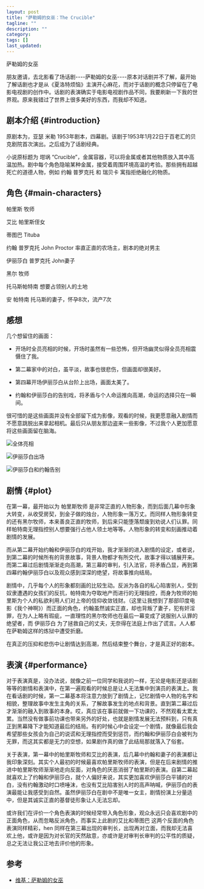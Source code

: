 ```yaml
---
layout: post
title: "萨勒姆的女巫：The Crucible"
tagline: ""
description: ""
category: 
tags: []
last_updated: 
---
```



萨勒姆的女巫

朋友邀请，去北影看了场话剧----萨勒姆的女巫----原本对话剧并不了解，最开始了解话剧也才是从《夏洛特烦恼》主演开心麻花，而对于话剧的概念只停留在了电影电视剧的创作中。话剧的表演确实于电影电视剧作品不同，我要刷新一下我的世界观。原来我错过了世界上很多美好的东西，而我却不知道。

## 剧本介绍 {#introduction}
原剧本为，亚瑟 米勒 1953年剧本，四幕剧。该剧于1953年1月22日于百老汇的贝克剧院首次演出。之后成为了话剧经典。

小说原标题为 坩埚 “Crucible”，金属容器，可以将金属或者其他物质放入其中高温加热。剧中每个角色隐喻某种金属，接受着周围环境高温的考验。那些拥有超越死亡的道德人物，例如 约翰 普罗克托 和 瑞贝卡 寓指拒绝融化的物质。

## 角色 {#main-characters}

帕里斯 牧师

艾比 帕里斯侄女

蒂图巴 Tituba

约翰 普罗克托 John Proctor 率直正直的农场主，剧本的绝对男主

伊丽莎白 普罗克托 John妻子

黑尔 牧师

托马斯帕特南  想要占领别人的土地

安 帕特南 托马斯的妻子，怀孕8次，流产7次

## 感想

几个想留住的画面：

- 开场时全员亮相的时候，开场时虽然有一些恐怖，但开场幽灵似得全员亮相震慑住了我。

- 第二幕家中的对白，虽平淡，故事也很悲伤，但画面却很美好。

- 第四幕开场伊丽莎白从台阶上出场，画面太美了。

- 约翰和伊丽莎白的告别戏，将矛盾与个人命运推向高潮，命运的选择只在一瞬间。

很可惜的是这些画面并没有全部留下成为影像，观看的时候，我更愿意融入剧情而不愿意跳脱出来拿起相机。最后只从朋友那边盗来一些影像，不过我个人更加愿意将这些画面留在脑海。

![全体亮相](https://lh3.googleusercontent.com/-3tQtFS-OOhw/Vok7aZ6jjdI/AAAAAAAA5Qs/a8Uvj4GJL60/s1024-Ic42/2016-01-03%25252009.44.20%2525201.jpg)

![伊丽莎白出场](https://lh3.googleusercontent.com/-gRS3hXGRjeg/Vok7WY9XndI/AAAAAAAA5Qk/fBRUfjaPyvE/s720-Ic42/2016-01-03%25252009.45.01%2525201.jpg)

![伊丽莎白和约翰告别](https://lh3.googleusercontent.com/-VNNiKROQ_g4/Vok7WXZnivI/AAAAAAAA5Qk/ioLYi1P9iUs/s720-Ic42/2016-01-02%25252011.35.36%2525201.jpg)

## 剧情 {#plot}

在第一幕，最开始以为 帕里斯牧师 是非常正直的人物形象，而到后面几幕中形象大转变，从收受房契，到金子做的烛台，人物形象一落万丈。而同样人物形象转变的还有黑尔牧师，本来善良正直的牧师，到后来只能堕落颓废到劝说人们认罪。同样帕特南无理指控别人想要强行占他人领土地等等。人物形象的转变和刻画推动着剧情的发展。

而从第二幕开始约翰和伊丽莎白的戏开始，我才渐渐的进入剧情的设定，或者说，到第二幕的时候所有的背景故事，背景人物都才有所交代，故事才得以铺展开来。而第二幕过后剧情渐渐走向高潮，第三幕的审判，引入法官，将矛盾凸显，再到第四幕约翰伊丽莎白以及观众感到深深的绝望，将故事推向结局。

剧情中，几乎每个人的形象都刻画的比较生动。反派为各自的私心陷害别人，受到奴隶遭遇的女孩们的反抗，帕特南为夺取地产而进行的无理指控，而身为牧师的帕里斯为个人的私欲利用人们对上帝的信仰收敛钱财。（这里让我想到了那部印度电影《我个神啊》）而正面的角色，约翰虽然诚实正直，却也背叛了妻子，犯有奸淫罪，在为人上略有瑕疵，一直理性的黑尔牧师也在最后一幕变成了说服别人认罪的绝望者，而 伊丽莎白 为了拯救自己的丈夫，无奈得在法庭上作出了谎言。人人都在萨勒姆这样的炼狱中遭受折磨。

在真正的压抑和悲伤中让剧情达到高潮，然后结束整个舞台，才是真正好的剧本。

## 表演 {#performance}

对于表演真是，没办法说，就像之前一位同学和我说的一样，无论是电影还是话剧等等的剧情和表演中，在第一遍观看的时候总是让人无法集中到演员的表演上。我在看话剧的时候，第一二幕基本将注意力放到了剧情上，记忆剧情中人物的名字和相貌，整理故事中发生主角的关系，了解故事发生的地点和背景。直到第二幕过后才渐渐的融入到故事的本身。哎，真应该在事前就做一下功课的，不然观看太累太累。当然没有做事前功课也带来另外的好处，也就是剧情发展无法预料到，只有真正到黑幕降下才能知道最后的结局。有的时候心中会设定一个剧情，就像最后我会希望那些女孩会为自己的说谎和无理指控而受到惩罚，而约翰和伊丽莎白会被判为无罪，而这其实都是无力的空想，如果剧作真的做了此结局那就落入了俗套。

关于表演，第一幕中的帕里斯牧师和艾比的表演，后几幕中约翰和妻子的表演都让我印象深刻。其实个人最初的时候最喜欢帕里斯牧师的表演，但是在后来剧情的推进中帕里斯牧师渐渐地走向反面，对角色的厌恶消弱了帕里斯的表演。自第二幕起就喜欢上了约翰和伊丽莎白，就个人偏好来说，其实更加喜欢伊丽莎白平铺的对白，没有约翰激动时口喷唾沫，也没有艾比陷害别人时的高声呐喊，伊丽莎白的表演最能让我感受到自然。虽然伊丽莎白在剧中不是唯一女主，剧情扮演上分量适中，但是其诚实正直的基督徒形象让人无法忘却。

或许我们在评价一个角色表演的时候经常带入角色形象，观众永远只会喜欢剧中的正面角色，从而忽略反派角色，而事实上此剧的艾比和蒂图巴 这两个反面的角色表演同样精彩，hen 同样在第三幕出现的审判长，出现再对立面，而我却无法喜欢上他，或许是因为对长官的天然敌意，亦或许是对审判长审判的公平性的质疑，总之无法让我公正地去评价他的形象。

## 参考

- [维基：萨勒姆的女巫](https://zh.wikipedia.org/wiki/%E8%90%A8%E5%8B%92%E5%A7%86%E7%9A%84%E5%A5%B3%E5%B7%AB)

